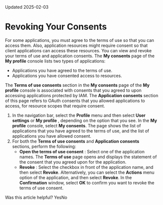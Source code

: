 Updated 2025-02-03
# Revoking Your Consents
For some applications, you must agree to the terms of use so that you can access them. Also, application resources might require consent so that client applications can access these resources. You can view and revoke your terms of use and application consents.
The **My consents** page of the **My profile** console lists two types of applications:
  * Applications you have agreed to the terms of use.
  * Applications you have consented access to resources.


The **Terms of use consents** section in the **My consents** page of the **My profile** console is associated with consents that you agreed to upon accessing applications protected by IAM.
The **Application consents** section of this page refers to OAuth consents that you allowed applications to access, for resource scopes that require consent.
  1. In the navigation bar, select the **Profile** menu and then select **User settings** or **My profile** , depending on the option that you see. In the **My profile** console, select **My consents**.
The page shows the list of applications that you have agreed to the terms of use, and the list of applications you have allowed consent.
  2. For both the **Terms of use consents** and **Application consents** sections, perform the following:
     * **Open the terms of use consent** : Select one of the application names. The **Terms of use** page opens and displays the statement of the consent that you agreed upon for the application.
     * **Revoke** : Select the checkbox in front of the application name, and then select **Revoke**.
Alternatively, you can select the **Actions** menu option of the application, and then select **Revoke**.
In the **Confirmation** window, select **OK** to confirm you want to revoke the terms of use consent.


Was this article helpful?
YesNo

